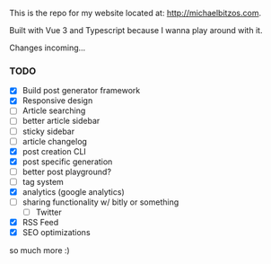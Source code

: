 This is the repo for my website located at: http://michaelbitzos.com.

Built with Vue 3 and Typescript because I wanna play around with it.

Changes incoming...


### TODO
- [x] Build post generator framework
- [x] Responsive design
- [ ] Article searching
- [ ] better article sidebar
- [ ] sticky sidebar
- [ ] article changelog
- [x] post creation CLI
- [x] post specific generation
- [ ] better post playground?
- [ ] tag system
- [x] analytics (google analytics)
- [ ] sharing functionality w/ bitly or something
  - [ ] Twitter
- [x] RSS Feed
- [x] SEO optimizations

so much more :)